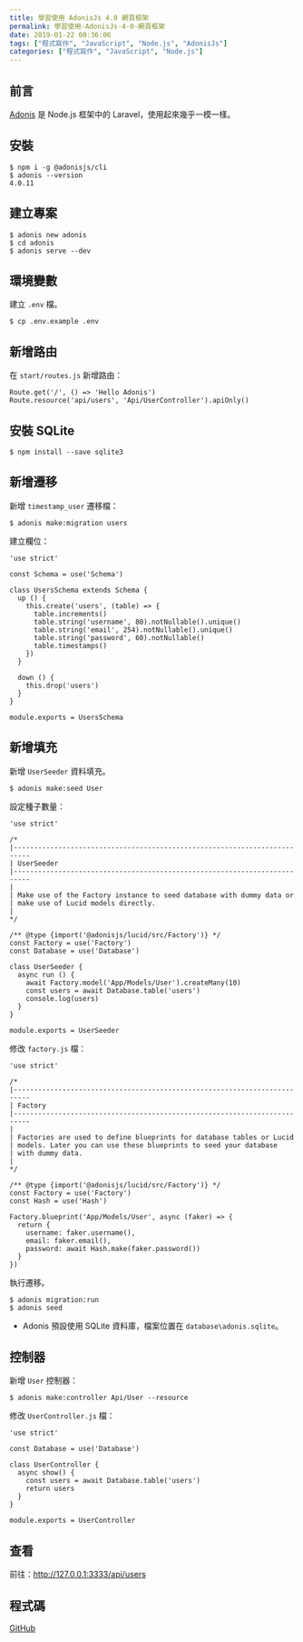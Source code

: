 ```yaml
---
title: 學習使用 AdonisJs 4.0 網頁框架
permalink: 學習使用-AdonisJs-4-0-網頁框架
date: 2019-01-22 00:36:06
tags: ["程式寫作", "JavaScript", "Node.js", "AdonisJs"]
categories: ["程式寫作", "JavaScript", "Node.js"]
---
```


## 前言
[Adonis](https://github.com/adonisjs/adonis-framework) 是 Node.js 框架中的 Laravel，使用起來幾乎一模一樣。

## 安裝
```
$ npm i -g @adonisjs/cli
$ adonis --version
4.0.11
```

## 建立專案
```
$ adonis new adonis
$ cd adonis
$ adonis serve --dev
```

## 環境變數
建立 `.env` 檔。
```
$ cp .env.example .env
```

## 新增路由
在 `start/routes.js` 新增路由：
```JS
Route.get('/', () => 'Hello Adonis')
Route.resource('api/users', 'Api/UserController').apiOnly()
```

## 安裝 SQLite
```
$ npm install --save sqlite3
```

## 新增遷移
新增 `timestamp_user` 遷移檔：
```
$ adonis make:migration users
```

建立欄位：
```JS
'use strict'

const Schema = use('Schema')

class UsersSchema extends Schema {
  up () {
    this.create('users', (table) => {
      table.increments()
      table.string('username', 80).notNullable().unique()
      table.string('email', 254).notNullable().unique()
      table.string('password', 60).notNullable()
      table.timestamps()
    })
  }

  down () {
    this.drop('users')
  }
}

module.exports = UsersSchema
```

## 新增填充
新增 `UserSeeder` 資料填充。
```
$ adonis make:seed User
```

設定種子數量：
```JS
'use strict'

/*
|--------------------------------------------------------------------------
| UserSeeder
|--------------------------------------------------------------------------
|
| Make use of the Factory instance to seed database with dummy data or
| make use of Lucid models directly.
|
*/

/** @type {import('@adonisjs/lucid/src/Factory')} */
const Factory = use('Factory')
const Database = use('Database')

class UserSeeder {
  async run () {
    await Factory.model('App/Models/User').createMany(10)
    const users = await Database.table('users')
    console.log(users)
  }
}

module.exports = UserSeeder
```

修改 `factory.js` 檔：
```JS
'use strict'

/*
|--------------------------------------------------------------------------
| Factory
|--------------------------------------------------------------------------
|
| Factories are used to define blueprints for database tables or Lucid
| models. Later you can use these blueprints to seed your database
| with dummy data.
|
*/

/** @type {import('@adonisjs/lucid/src/Factory')} */
const Factory = use('Factory')
const Hash = use('Hash')

Factory.blueprint('App/Models/User', async (faker) => {
  return {
    username: faker.username(),
    email: faker.email(),
    password: await Hash.make(faker.password())
  }
})
```

執行遷移。
```
$ adonis migration:run
$ adonis seed
```
- Adonis 預設使用 SQLite 資料庫，檔案位置在 `database\adonis.sqlite`。

## 控制器
新增 `User` 控制器：
```
$ adonis make:controller Api/User --resource
```

修改 `UserController.js` 檔：
```JS
'use strict'

const Database = use('Database')

class UserController {
  async show() {
    const users = await Database.table('users')
    return users
  }
}

module.exports = UserController
```

## 查看
前往：http://127.0.0.1:3333/api/users

## 程式碼
[GitHub](https://github.com/memochou1993/adonis)
